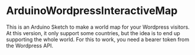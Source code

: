 # ArduinoWordpressInteractiveMap
This is an Arduino Sketch to make a world map for your Wordpress visitors.
At this version, it only support some countries, but the idea is to end up supporting the whole world. For this to work, you need a bearer token from the Wordpress API. 

